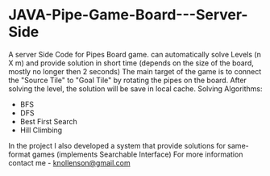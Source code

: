# JAVA-Pipe-Game-Board---Server-Side

A server Side Code for Pipes Board game.
can automatically solve Levels (n X m) and provide solution in short time (depends on the size of the board, mostly no longer then 2 seconds)
The main target of the game is to connect the "Source Tile" to "Goal Tile" by rotating the pipes on the board.
After solving the level, the solution will be save in local cache.
Solving Algorithms:
- BFS
- DFS
- Best First Search
- Hill Climbing

In the project I also developed a system that provide solutions for same-format games (implements Searchable<T> Interface) 
For more information contact me - knollenson@gmail.com
